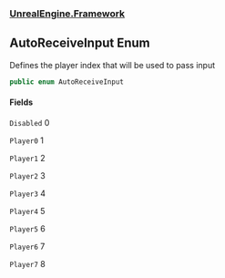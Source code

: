 ### [UnrealEngine.Framework](UnrealEngine_Framework.md 'UnrealEngine.Framework')
## AutoReceiveInput Enum
Defines the player index that will be used to pass input  
```csharp
public enum AutoReceiveInput

```
#### Fields
<a name='UnrealEngine_Framework_AutoReceiveInput_Disabled'></a>
`Disabled` 0  
  
<a name='UnrealEngine_Framework_AutoReceiveInput_Player0'></a>
`Player0` 1  
  
<a name='UnrealEngine_Framework_AutoReceiveInput_Player1'></a>
`Player1` 2  
  
<a name='UnrealEngine_Framework_AutoReceiveInput_Player2'></a>
`Player2` 3  
  
<a name='UnrealEngine_Framework_AutoReceiveInput_Player3'></a>
`Player3` 4  
  
<a name='UnrealEngine_Framework_AutoReceiveInput_Player4'></a>
`Player4` 5  
  
<a name='UnrealEngine_Framework_AutoReceiveInput_Player5'></a>
`Player5` 6  
  
<a name='UnrealEngine_Framework_AutoReceiveInput_Player6'></a>
`Player6` 7  
  
<a name='UnrealEngine_Framework_AutoReceiveInput_Player7'></a>
`Player7` 8  
  
